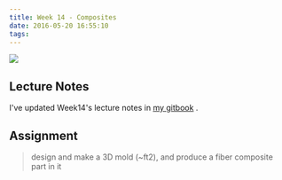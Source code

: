 ```yaml
---
title: Week 14 - Composites
date: 2016-05-20 16:55:10
tags:
---
```


![](http://7xjpra.com1.z0.glb.clouddn.com/week14.png)

<!--more-->

## Lecture Notes

I've updated Week14's lecture notes in [my gitbook](https://kidult00.gitbooks.io/00fabnotes/content/Week14/14_Composites.html) .

## Assignment

> design and make a 3D mold (~ft2), and produce a fiber composite part in it


